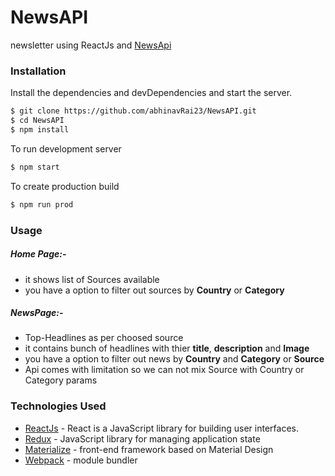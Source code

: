# NewsAPI
newsletter using ReactJs and [NewsApi](https://newsapi.org/)

### Installation
Install the dependencies and devDependencies and start the server.
```sh
$ git clone https://github.com/abhinavRai23/NewsAPI.git
$ cd NewsAPI
$ npm install
```
To run development server
```sh
$ npm start
```
To create production build

```sh
$ npm run prod
```

### Usage
##### Home Page:- 

  - it shows list of Sources available
  - you have a option to filter out sources by **Country** or **Category**

##### NewsPage:- 

 - Top-Headlines as per choosed source
 - it contains bunch of headlines with thier **title**, **description** and **Image**
 - you have a option to filter out news by **Country** and **Category** or **Source**
 - Api comes with limitation so we can not mix Source with Country or Category params
  
### Technologies Used
 - [ReactJs](https://reactjs.org/) - React is a JavaScript library for building user interfaces.
 - [Redux](https://redux.js.org) - JavaScript library for managing application state
 - [Materialize](http://materializecss.com) - front-end framework based on Material Design
 - [Webpack](https://webpack.js.org/) - module bundler
